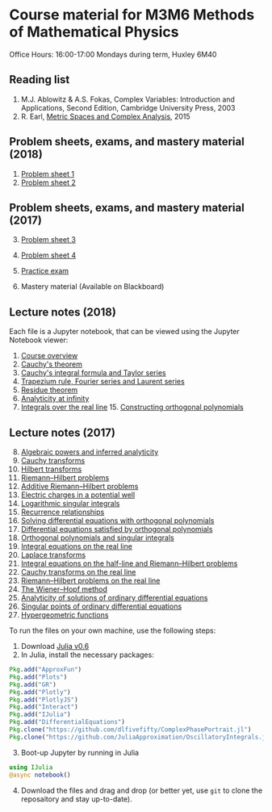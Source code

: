 # Course material for M3M6 Methods of Mathematical Physics

Office Hours: 16:00-17:00 Mondays during term, Huxley 6M40

## Reading list

1. M.J. Ablowitz & A.S. Fokas, Complex Variables: Introduction and Applications, Second Edition, Cambridge University Press, 2003
2. R. Earl, [Metric Spaces and Complex Analysis](https://courses.maths.ox.ac.uk/node/view_material/5392), 2015

## Problem sheets, exams, and mastery material (2018)

1. [Problem sheet 1](https://github.com/dlfivefifty/M3M6LectureNotes/raw/master/Problem%20Sheet%201.pdf) <!--- [(Solutions)](http://nbviewer.jupyter.org/github/dlfivefifty/M3M6LectureNotes/blob/master/Solution%20Sheet%201.ipynb) -->
2. [Problem sheet 2](https://github.com/dlfivefifty/M3M6LectureNotes/raw/master/Problem%20Sheet%202.pdf) <!--- [(Solutions)](http://nbviewer.jupyter.org/github/dlfivefifty/M3M6LectureNotes/blob/master/Solution%20Sheet%202.ipynb) -->

## Problem sheets, exams, and mastery material (2017)


3. [Problem sheet 3](https://github.com/dlfivefifty/M3M6LectureNotes/raw/master/Problem%20Sheet%203.pdf)<!--- [(Solutions)](http://nbviewer.jupyter.org/github/dlfivefifty/M3M6LectureNotes/blob/master/Solution%20Sheet%203.ipynb) -->
4. [Problem sheet 4](https://github.com/dlfivefifty/M3M6LectureNotes/raw/master/Problem%20Sheet%204.pdf) <!--- [(Solutions)](http://nbviewer.jupyter.org/github/dlfivefifty/M3M6LectureNotes/blob/master/Solution%20Sheet%204.ipynb) -->

5. [Practice exam](https://github.com/dlfivefifty/M3M6LectureNotes/raw/master/Practice%20Exam.pdf)
6. Mastery material (Available on Blackboard)


## Lecture notes (2018)

Each file is a Jupyter notebook, that can be viewed using the Jupyter Notebook viewer:

1. [Course overview](http://nbviewer.jupyter.org/github/dlfivefifty/M3M6LectureNotes/blob/master/Lecture%201.ipynb)
2. [Cauchy's theorem](http://nbviewer.jupyter.org/github/dlfivefifty/M3M6LectureNotes/blob/master/Lecture%202.ipynb)
3. [Cauchy's integral formula and Taylor series](http://nbviewer.jupyter.org/github/dlfivefifty/M3M6LectureNotes/blob/master/Lecture%203.ipynb)
4. [Trapezium rule, Fourier series and Laurent series](http://nbviewer.jupyter.org/github/dlfivefifty/M3M6LectureNotes/blob/master/Lecture%204.ipynb)
5. [Residue theorem](http://nbviewer.jupyter.org/github/dlfivefifty/M3M6LectureNotes/blob/master/Lecture%205.ipynb)
6. [Analyticity at infinity](http://nbviewer.jupyter.org/github/dlfivefifty/M3M6LectureNotes/blob/master/Lecture%206.ipynb)
7. [Integrals over the real line](http://nbviewer.jupyter.org/github/dlfivefifty/M3M6LectureNotes/blob/master/Lecture%207.ipynb)
15\. [Constructing orthogonal polynomials](http://nbviewer.jupyter.org/github/dlfivefifty/M3M6LectureNotes/blob/master/Lecture%2015.ipynb)



## Lecture notes (2017)


8. [Algebraic powers and inferred analyticity](http://nbviewer.jupyter.org/github/dlfivefifty/M3M6LectureNotes/blob/master/Lecture%208.ipynb)
9. [Cauchy transforms](http://nbviewer.jupyter.org/github/dlfivefifty/M3M6LectureNotes/blob/master/Lecture%209.ipynb)
10. [Hilbert transforms](http://nbviewer.jupyter.org/github/dlfivefifty/M3M6LectureNotes/blob/master/Lecture%2010.ipynb)
11. [Riemann–Hilbert problems](http://nbviewer.jupyter.org/github/dlfivefifty/M3M6LectureNotes/blob/master/Lecture%2011.ipynb)
12. [Additive Riemann–Hilbert problems](http://nbviewer.jupyter.org/github/dlfivefifty/M3M6LectureNotes/blob/master/Lecture%2012.ipynb)
13. [Electric charges in a potential well](http://nbviewer.jupyter.org/github/dlfivefifty/M3M6LectureNotes/blob/master/Lecture%2013.ipynb)
14. [Logarithmic singular integrals](http://nbviewer.jupyter.org/github/dlfivefifty/M3M6LectureNotes/blob/master/Lecture%2014.ipynb)
16. [Recurrence relationships](http://nbviewer.jupyter.org/github/dlfivefifty/M3M6LectureNotes/blob/master/Lecture%2016.ipynb)
17. [Solving differential equations with orthogonal polynomials](http://nbviewer.jupyter.org/github/dlfivefifty/M3M6LectureNotes/blob/master/Lecture%2017.ipynb)
18. [Differential equations satisfied by orthogonal polynomials](http://nbviewer.jupyter.org/github/dlfivefifty/M3M6LectureNotes/blob/master/Lecture%2018.ipynb)
19. [Orthogonal polynomials and singular integrals](http://nbviewer.jupyter.org/github/dlfivefifty/M3M6LectureNotes/blob/master/Lecture%2019.ipynb)
20. [Integral equations on the real line](http://nbviewer.jupyter.org/github/dlfivefifty/M3M6LectureNotes/blob/master/Lecture%2020.ipynb)
21. [Laplace transforms](http://nbviewer.jupyter.org/github/dlfivefifty/M3M6LectureNotes/blob/master/Lecture%2021.ipynb)
22. [Integral equations on the half-line and Riemann–Hilbert problems](http://nbviewer.jupyter.org/github/dlfivefifty/M3M6LectureNotes/blob/master/Lecture%2022.ipynb)
23. [Cauchy transforms on the real line](http://nbviewer.jupyter.org/github/dlfivefifty/M3M6LectureNotes/blob/master/Lecture%2023.ipynb)
24. [Riemann–Hilbert problems on the real line](http://nbviewer.jupyter.org/github/dlfivefifty/M3M6LectureNotes/blob/master/Lecture%2024.ipynb)
25. [The Wiener–Hopf method](http://nbviewer.jupyter.org/github/dlfivefifty/M3M6LectureNotes/blob/master/Lecture%2025.ipynb)
26. [Analyticity of solutions of ordinary differential equations](http://nbviewer.jupyter.org/github/dlfivefifty/M3M6LectureNotes/blob/master/Lecture%2026.ipynb)
27. [Singular points of ordinary differential equations](http://nbviewer.jupyter.org/github/dlfivefifty/M3M6LectureNotes/blob/master/Lecture%2027.ipynb)
28. [Hypergeometric functions](http://nbviewer.jupyter.org/github/dlfivefifty/M3M6LectureNotes/blob/master/Lecture%2028.ipynb)


To run the files on your own machine, use the following steps:

1. Download [Julia v0.6](https://julialang.org/downloads/)
2. In Julia, install the necessary packages:
```julia
Pkg.add("ApproxFun")
Pkg.add("Plots")
Pkg.add("GR")
Pkg.add("Plotly")
Pkg.add("PlotlyJS")
Pkg.add("Interact")
Pkg.add("IJulia")
Pkg.add("DifferentialEquations")
Pkg.clone("https://github.com/dlfivefifty/ComplexPhasePortrait.jl")
Pkg.clone("https://github.com/JuliaApproximation/OscillatoryIntegrals.jl")
```
3. Boot-up Jupyter by running in Julia
```julia
using IJulia
@async notebook()
```
4. Download the files and drag and drop (or better yet, use `git` to clone the reposaitory and stay up-to-date).
